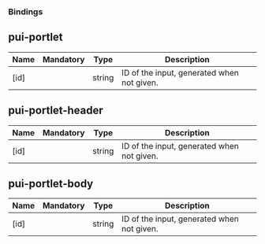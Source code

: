 ### Bindings

## pui-portlet
Name      | Mandatory | Type        | Description
--------- | --------- | ----------- | -----------
[id] | | string | ID of the input, generated when not given.

## pui-portlet-header
Name      | Mandatory | Type        | Description
--------- | --------- | ----------- | -----------
[id] | | string | ID of the input, generated when not given.

## pui-portlet-body
Name      | Mandatory | Type        | Description
--------- | --------- | ----------- | -----------
[id] | | string | ID of the input, generated when not given.
